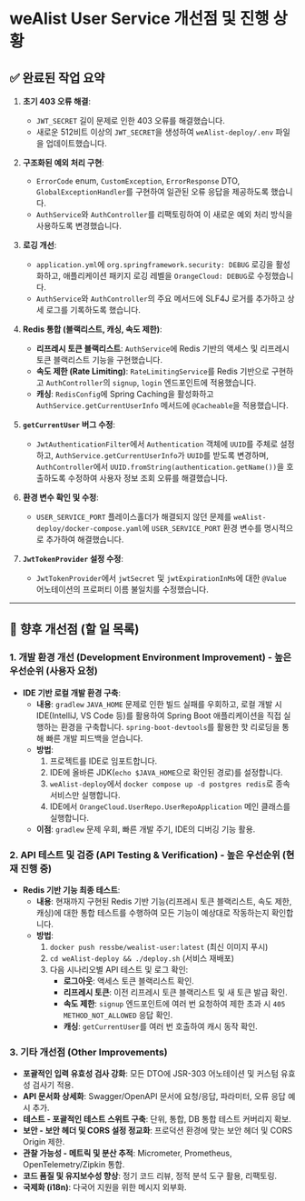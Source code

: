 # weAlist User Service 개선점 및 진행 상황

## ✅ 완료된 작업 요약

1.  **초기 403 오류 해결**:
    *   `JWT_SECRET` 길이 문제로 인한 403 오류를 해결했습니다.
    *   새로운 512비트 이상의 `JWT_SECRET`을 생성하여 `weAlist-deploy/.env` 파일을 업데이트했습니다.

2.  **구조화된 예외 처리 구현**:
    *   `ErrorCode` enum, `CustomException`, `ErrorResponse` DTO, `GlobalExceptionHandler`를 구현하여 일관된 오류 응답을 제공하도록 했습니다.
    *   `AuthService`와 `AuthController`를 리팩토링하여 이 새로운 예외 처리 방식을 사용하도록 변경했습니다.

3.  **로깅 개선**:
    *   `application.yml`에 `org.springframework.security: DEBUG` 로깅을 활성화하고, 애플리케이션 패키지 로깅 레벨을 `OrangeCloud: DEBUG`로 수정했습니다.
    *   `AuthService`와 `AuthController`의 주요 메서드에 SLF4J 로거를 추가하고 상세 로그를 기록하도록 했습니다.

4.  **Redis 통합 (블랙리스트, 캐싱, 속도 제한)**:
    *   **리프레시 토큰 블랙리스트**: `AuthService`에 Redis 기반의 액세스 및 리프레시 토큰 블랙리스트 기능을 구현했습니다.
    *   **속도 제한 (Rate Limiting)**: `RateLimitingService`를 Redis 기반으로 구현하고 `AuthController`의 `signup`, `login` 엔드포인트에 적용했습니다.
    *   **캐싱**: `RedisConfig`에 Spring Caching을 활성화하고 `AuthService.getCurrentUserInfo` 메서드에 `@Cacheable`을 적용했습니다.

5.  **`getCurrentUser` 버그 수정**:
    *   `JwtAuthenticationFilter`에서 `Authentication` 객체에 `UUID`를 주체로 설정하고, `AuthService.getCurrentUserInfo`가 `UUID`를 받도록 변경하며, `AuthController`에서 `UUID.fromString(authentication.getName())`을 호출하도록 수정하여 사용자 정보 조회 오류를 해결했습니다.

6.  **환경 변수 확인 및 수정**:
    *   `USER_SERVICE_PORT` 플레이스홀더가 해결되지 않던 문제를 `weAlist-deploy/docker-compose.yaml`에 `USER_SERVICE_PORT` 환경 변수를 명시적으로 추가하여 해결했습니다.

7.  **`JwtTokenProvider` 설정 수정**:
    *   `JwtTokenProvider`에서 `jwtSecret` 및 `jwtExpirationInMs`에 대한 `@Value` 어노테이션의 프로퍼티 이름 불일치를 수정했습니다.

---

## 📝 향후 개선점 (할 일 목록)

### 1. 개발 환경 개선 (Development Environment Improvement) - **높은 우선순위 (사용자 요청)**

*   **IDE 기반 로컬 개발 환경 구축**:
    *   **내용**: `gradlew` `JAVA_HOME` 문제로 인한 빌드 실패를 우회하고, 로컬 개발 시 IDE(IntelliJ, VS Code 등)를 활용하여 Spring Boot 애플리케이션을 직접 실행하는 환경을 구축합니다. `spring-boot-devtools`를 활용한 핫 리로딩을 통해 빠른 개발 피드백을 얻습니다.
    *   **방법**:
        1.  프로젝트를 IDE로 임포트합니다.
        2.  IDE에 올바른 JDK(`echo $JAVA_HOME`으로 확인된 경로)를 설정합니다.
        3.  `weAlist-deploy`에서 `docker compose up -d postgres redis`로 종속 서비스만 실행합니다.
        4.  IDE에서 `OrangeCloud.UserRepo.UserRepoApplication` 메인 클래스를 실행합니다.
    *   **이점**: `gradlew` 문제 우회, 빠른 개발 주기, IDE의 디버깅 기능 활용.

### 2. API 테스트 및 검증 (API Testing & Verification) - **높은 우선순위 (현재 진행 중)**

*   **Redis 기반 기능 최종 테스트**:
    *   **내용**: 현재까지 구현된 Redis 기반 기능(리프레시 토큰 블랙리스트, 속도 제한, 캐싱)에 대한 통합 테스트를 수행하여 모든 기능이 예상대로 작동하는지 확인합니다.
    *   **방법**:
        1.  `docker push ressbe/wealist-user:latest` (최신 이미지 푸시)
        2.  `cd weAlist-deploy && ./deploy.sh` (서비스 재배포)
        3.  다음 시나리오별 API 테스트 및 로그 확인:
            *   **로그아웃**: 액세스 토큰 블랙리스트 확인.
            *   **리프레시 토큰**: 이전 리프레시 토큰 블랙리스트 및 새 토큰 발급 확인.
            *   **속도 제한**: `signup` 엔드포인트에 여러 번 요청하여 제한 초과 시 `405 METHOD_NOT_ALLOWED` 응답 확인.
            *   **캐싱**: `getCurrentUser`를 여러 번 호출하여 캐시 동작 확인.

### 3. 기타 개선점 (Other Improvements)

*   **포괄적인 입력 유효성 검사 강화**: 모든 DTO에 JSR-303 어노테이션 및 커스텀 유효성 검사기 적용.
*   **API 문서화 상세화**: Swagger/OpenAPI 문서에 요청/응답, 파라미터, 오류 응답 예시 추가.
*   **테스트 - 포괄적인 테스트 스위트 구축**: 단위, 통합, DB 통합 테스트 커버리지 확보.
*   **보안 - 보안 헤더 및 CORS 설정 정교화**: 프로덕션 환경에 맞는 보안 헤더 및 CORS Origin 제한.
*   **관찰 가능성 - 메트릭 및 분산 추적**: Micrometer, Prometheus, OpenTelemetry/Zipkin 통합.
*   **코드 품질 및 유지보수성 향상**: 정기 코드 리뷰, 정적 분석 도구 활용, 리팩토링.
*   **국제화 (i18n)**: 다국어 지원을 위한 메시지 외부화.
